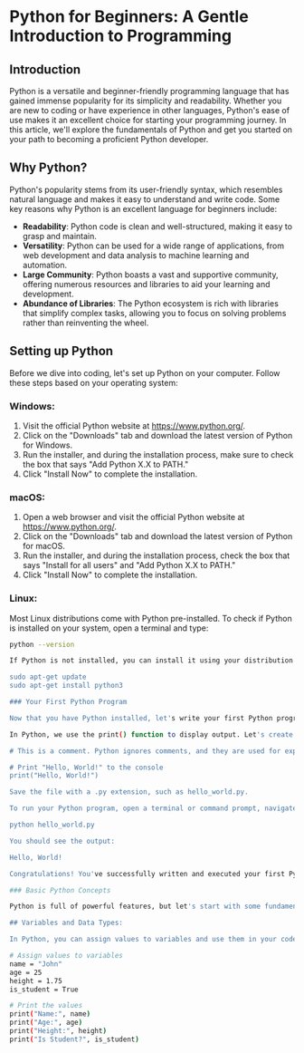 # Python for Beginners: A Gentle Introduction to Programming

## Introduction

Python is a versatile and beginner-friendly programming language that has gained immense popularity for its simplicity and readability. Whether you are new to coding or have experience in other languages, Python's ease of use makes it an excellent choice for starting your programming journey. In this article, we'll explore the fundamentals of Python and get you started on your path to becoming a proficient Python developer.

## Why Python?

Python's popularity stems from its user-friendly syntax, which resembles natural language and makes it easy to understand and write code. Some key reasons why Python is an excellent language for beginners include:

- **Readability**: Python code is clean and well-structured, making it easy to grasp and maintain.
- **Versatility**: Python can be used for a wide range of applications, from web development and data analysis to machine learning and automation.
- **Large Community**: Python boasts a vast and supportive community, offering numerous resources and libraries to aid your learning and development.
- **Abundance of Libraries**: The Python ecosystem is rich with libraries that simplify complex tasks, allowing you to focus on solving problems rather than reinventing the wheel.

## Setting up Python

Before we dive into coding, let's set up Python on your computer. Follow these steps based on your operating system:

### Windows:

1. Visit the official Python website at https://www.python.org/.
2. Click on the "Downloads" tab and download the latest version of Python for Windows.
3. Run the installer, and during the installation process, make sure to check the box that says "Add Python X.X to PATH."
4. Click "Install Now" to complete the installation.

### macOS:

1. Open a web browser and visit the official Python website at https://www.python.org/.
2. Click on the "Downloads" tab and download the latest version of Python for macOS.
3. Run the installer, and during the installation process, check the box that says "Install for all users" and "Add Python X.X to PATH."
4. Click "Install Now" to complete the installation.

### Linux:

Most Linux distributions come with Python pre-installed. To check if Python is installed on your system, open a terminal and type:

```bash
python --version

If Python is not installed, you can install it using your distribution's package manager. For example, on Ubuntu or Debian, you can run:

sudo apt-get update
sudo apt-get install python3

### Your First Python Program

Now that you have Python installed, let's write your first Python program! Open a text editor or a Python-specific integrated development environment (IDE) like Visual Studio Code or PyCharm.

In Python, we use the print() function to display output. Let's create a simple "Hello, World!" program:

# This is a comment. Python ignores comments, and they are used for explanatory purposes.

# Print "Hello, World!" to the console
print("Hello, World!")

Save the file with a .py extension, such as hello_world.py.

To run your Python program, open a terminal or command prompt, navigate to the directory where you saved hello_world.py, and type:

python hello_world.py

You should see the output:

Hello, World!

Congratulations! You've successfully written and executed your first Python program.

### Basic Python Concepts

Python is full of powerful features, but let's start with some fundamental concepts:

## Variables and Data Types:

In Python, you can assign values to variables and use them in your code. Here's an example of using variables and different data types:

# Assign values to variables
name = "John"
age = 25
height = 1.75
is_student = True

# Print the values
print("Name:", name)
print("Age:", age)
print("Height:", height)
print("Is Student?", is_student)

